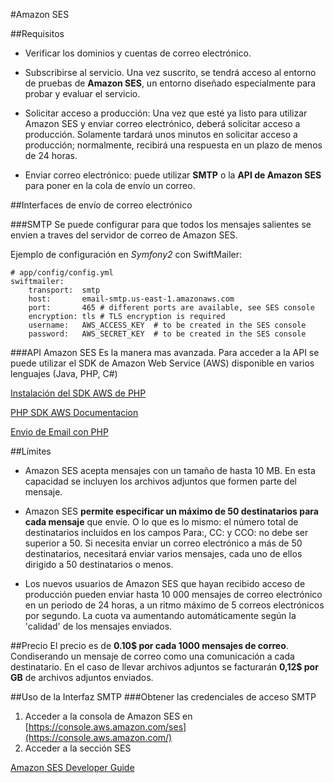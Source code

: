 #Amazon SES

##Requisitos
* Verificar los dominios y cuentas de correo electrónico.


* Subscribirse al servicio. Una vez suscrito, se tendrá acceso al entorno de pruebas de **Amazon SES**, un entorno diseñado especialmente para probar y evaluar el servicio.


* Solicitar acceso a producción: Una vez que esté ya listo para utilizar Amazon SES y enviar correo electrónico, deberá solicitar acceso a producción. Solamente tardará unos minutos en solicitar acceso a producción; normalmente, recibirá una respuesta en un plazo de menos de 24 horas.


* Enviar correo electrónico: puede utilizar **SMTP** o la **API de Amazon SES** para poner en la cola de envío un correo.

##Interfaces de envío de correo electrónico

###SMTP
Se puede configurar para que todos los mensajes salientes se envien a traves del servidor de correo de Amazon SES.

Ejemplo de configuración en *Symfony2* con SwiftMailer:

	# app/config/config.yml
	swiftmailer:
	    transport:  smtp
	    host:       email-smtp.us-east-1.amazonaws.com
	    port:       465 # different ports are available, see SES console
	    encryption: tls # TLS encryption is required
	    username:   AWS_ACCESS_KEY  # to be created in the SES console
	    password:   AWS_SECRET_KEY  # to be created in the SES console


###API Amazon SES
Es la manera mas avanzada. Para acceder a la API se puede utilizar el SDK de Amazon Web Service (AWS) disponible en varios lenguajes (Java, PHP, C#)

[Instalación del SDK AWS de PHP](http://docs.aws.amazon.com/aws-sdk-php/guide/latest/installation.html)

[PHP SDK AWS Documentacion](http://docs.aws.amazon.com/aws-sdk-php/guide/latest/index.html#getting-started)

[Envio de Email con PHP](http://docs.aws.amazon.com/aws-sdk-php/guide/latest/service-ses.html)

##Límites
* Amazon SES acepta mensajes con un tamaño de hasta 10 MB. En esta capacidad se incluyen los archivos adjuntos que formen parte del mensaje.


* Amazon SES **permite especificar un máximo de 50 destinatarios para cada mensaje** que envíe. O lo que es lo mismo: el número total de destinatarios incluidos en los campos Para:, CC: y CCO: no debe ser superior a 50. Si necesita enviar un correo electrónico a más de 50 destinatarios, necesitará enviar varios mensajes, cada uno de ellos dirigido a 50 destinatarios o menos.


* Los nuevos usuarios de Amazon SES que hayan recibido acceso de producción pueden enviar hasta 10 000 mensajes de correo electrónico en un periodo de 24 horas, a un ritmo máximo de 5 correos electrónicos por segundo. La cuota va aumentando automáticamente según la 'calidad' de los mensajes enviados.

##Precio
El precio es de **0.10$ por cada 1000 mensajes de correo**. Condiserando un mensaje de correo como una comunicación a cada destinatario.
En el caso de llevar archivos adjuntos se facturarán **0,12$ por GB** de archivos adjuntos enviados.

##Uso de la Interfaz SMTP
###Obtener las credenciales de acceso SMTP
1. Acceder a la consola de Amazon SES en [https://console.aws.amazon.com/ses](https://console.aws.amazon.com/)
2. Acceder a la sección SES



[Amazon SES Developer Guide](http://docs.aws.amazon.com/ses/latest/DeveloperGuide/Welcome.html)
